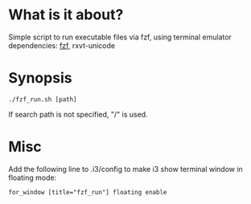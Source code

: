# What is it about?
Simple script to run executable files via fzf, using terminal emulator
dependencies: [fzf](https://github.com/junegunn/fzf), rxvt-unicode

# Synopsis
```
./fzf_run.sh [path]
```

If search path is not specified, "/" is used.

# Misc
Add the following line to .i3/config to make i3 show terminal window in floating mode:
```
for_window [title="fzf_run"] floating enable
```
